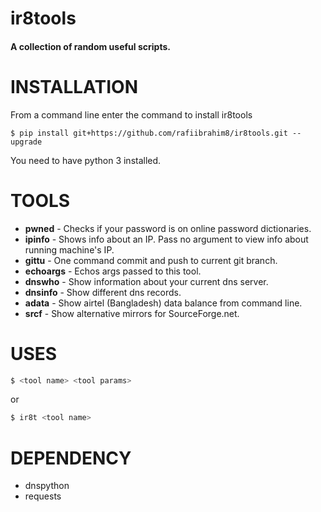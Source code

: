 # ir8tools
#### A collection of random useful scripts.

# INSTALLATION
From a command line enter the command to install ir8tools
```
$ pip install git+https://github.com/rafiibrahim8/ir8tools.git --upgrade
```
You need to have python 3 installed.

# TOOLS
  - **pwned** - Checks if your password is on online password dictionaries.
  - **ipinfo** - Shows info about an IP. Pass no argument to view info about running machine's IP.
  - **gittu** - One command commit and push to current git branch.
  - **echoargs** - Echos args passed to this tool.
  - **dnswho** - Show information about your current dns server.
  - **dnsinfo** - Show different dns records.
  - **adata** - Show airtel (Bangladesh) data balance from command line.
  - **srcf** - Show alternative mirrors for SourceForge.net.

# USES

```sh
$ <tool name> <tool params>
```
or
```sh
$ ir8t <tool name>
```

# DEPENDENCY
  - dnspython
  - requests
